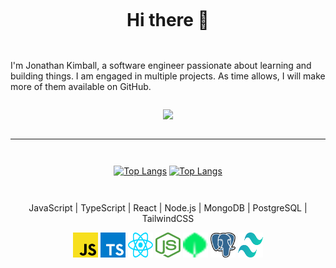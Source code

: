<div align="center" style="padding: 1em 0em 1em 0em">

# Hi there 👋

</div>

I'm Jonathan Kimball, a software engineer passionate about learning and building things. I am engaged in multiple projects. As time allows, I will make more of them available on GitHub.

<!-- I'm also looking for a job. If you're interested in hiring me, 
please reach out to me at -->

<div align="center" style="padding: 1em 0em 1em 0em">

  <img src="https://github-readme-streak-stats.herokuapp.com?user=JAKimball&theme=garden&card_width=840&background=30%2C447B43%2C295a28&border=355535&currStreakLabel=6AFF00&dates=6AFF00&sideLabels=6AFF00&fire=6AFF00&stroke=6AFF00">

  <!--  -->

</div>

---

<div align="center" style="padding: 1em 0em 1em 0em">

[![Top Langs](https://github-readme-stats.vercel.app/api/top-langs/?username=JAKimball&layout=compact&langs_count=8&theme=dark#gh-dark-mode-only)](https://github.com/anuraghazra/github-readme-stats#gh-dark-mode-only)
[![Top Langs](https://github-readme-stats.vercel.app/api/top-langs/?username=JAKimball&layout=compact&langs_count=8&theme=dark#gh-light-mode-only)](https://github.com/anuraghazra/github-readme-stats#gh-light-mode-only)

</div>

<div align="center">

JavaScript | TypeScript | React | Node.js | MongoDB | PostgreSQL | TailwindCSS

<!-- TODO: Make links open on separate tabs -->

<a target="_blank" rel="noopener noreferrer" href="https://developer.mozilla.org/en-US/docs/Web/JavaScript"><img src="./assets/javascript.svg" alt="JavaScript" title="JavaScript" width="40" height="40" style="max-width: 100%;"></a>
<a target="_blank" rel="noopener noreferrer" href="https://www.typescriptlang.org/"><img src="./assets/typescript-icon.svg" alt="TypeScript" title="TypeScript" width="40" height="40" style="max-width: 100%;"></a>
<a target="_blank" rel="noopener noreferrer" href="https://react.dev/"><img src="./assets/react.svg" alt="React" title="React" width="40" height="40" style="max-width: 100%;"></a>
<a target="_blank" rel="noopener noreferrer" href="https://nodejs.org/en/"><img src="./assets/nodejs-icon.svg" alt="Node.js" title="Node.js" width="40" height="40" style="max-width: 100%;"></a>
<a target="_blank" rel="noopener noreferrer" href="https://www.mongodb.com/"><img src="./assets/mongodb.svg" alt="MongoDB" title="MongoDB" width="40" height="40" style="max-width: 100%;"></a>
<a target="_blank" rel="noopener noreferrer" href="https://www.postgresql.org/"><img src="./assets/postgresql.svg" alt="PostgreSQL" title="PostgreSQL" width="40" height="40" style="max-width: 100%;"></a>
<a target="_blank" rel="noopener noreferrer" href="https://tailwindcss.com/"><img src="./assets/tailwindcss-icon.svg" alt="TailwindCSS" title="TailwindCSS" width="40" height="40" style="max-width: 100%;"></a>
</div>

<!-- 
[![Jonathan Kimball's GitHub stats-Dark](https://github-readme-stats.vercel.app/api?username=JAKimball&show_icons=true&theme=dark#gh-dark-mode-only)](https://github.com/anuraghazra/github-readme-stats#gh-dark-mode-only)
[![Jonathan Kimball's GitHub stats-Light](https://github-readme-stats.vercel.app/api?username=JAKimball&show_icons=true&theme=default#gh-light-mode-only)](https://github.com/anuraghazra/github-readme-stats#gh-light-mode-only) -->

<!--
**JAKimball/JAKimball** is a ✨ _special_ ✨ repository because its `README.md` (this file) appears on your GitHub profile.

Here are some ideas to get you started:

- 🔭 I’m currently working on ...
- 🌱 I’m currently learning ...
- 👯 I’m looking to collaborate on ...
- 🤔 I’m looking for help with ...
- 💬 Ask me about ...
- 📫 How to reach me: ...
- 😄 Pronouns: ...
- ⚡ Fun fact: ...
-->
